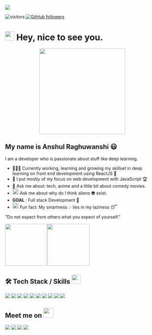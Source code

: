 
![](https://www.freelogodesign.org/file/app/client/thumb/aae78f9c-a0a5-4645-a779-85f4b5be1a3f_200x200.png?1609063516075)

![visitors](https://visitor-badge.laobi.icu/badge?page_id=Ansh00)
[![GitHub followers](https://img.shields.io/github/followers/Ansh00.svg?style=social&label=Follow)](https://github.com/Ansh00?tab=followers)

<h1><img src="https://emojis.slackmojis.com/emojis/images/1531849430/4246/blob-sunglasses.gif?1531849430" width="30"/> Hey, nice to see you.</h1>
<p align="center">
  <a href="#">
    <img align="center" width="280" src="https://media.giphy.com/media/RbDKaczqWovIugyJmW/giphy.gif" />
  </a>
  </p>

## My name is Anshul Raghuwanshi 😃
I am a developer who is passionate about stuff like deep learning. 

- 👨🏽‍💻 Currently working, learning and growing my skillset in deep learning on front end development using ReactJS 🤖
- 🖖 I put mostly of my focus on web development with JavaScript 🏆
- 💬 Ask me about: tech, anime and a little bit about comedy movies.
- <img alt="GIF" src="https://github.com/TheDudeThatCode/TheDudeThatCode/blob/master/Assets/happy.gif" width="20vw" /> Ask me about why do I think aliens 👽 exist.
- __GOAL__ : Full stack Development 🦾 
- <img alt="GIF" src="https://github.com/TheDudeThatCode/TheDudeThatCode/blob/master/Assets/coin.gif" width="20vw" /> Fun fact: My smartness 💡 lies in my laziness 😴


"Do not expect from others what you expect of yourself."

<img height="137.3px" src="https://github-readme-stats.vercel.app/api?username=Ansh00&hide_title=true&hide_border=true&show_icons=true&include_all_commits=true&count_private=true&line_height=21&text_color=000&icon_color=000&bg_color=0,ea6161,ffc64d,fffc4d,52fa5a&theme=graywhite" /><!-- wi*quL3fcV --><img height="137.3px" src="https://github-readme-stats.vercel.app/api/top-langs/?username=Ansh00&hide=html&hide_title=true&hide_border=true&layout=compact&langs_count=7&exclude_repo=comp426&text_color=000&icon_color=fff&bg_color=0,52fa5a,4dfcff,c64dff&theme=graywhite" /></a>

## 🛠 Tech Stack / Skills <img src="https://media.giphy.com/media/WUlplcMpOCEmTGBtBW/giphy.gif" width="30">
 <div>
  <img src="https://img.shields.io/badge/html%20-orange.svg?&style=for-the-badge"/>
  <img src="https://img.shields.io/badge/css%20-%230085ff.svg?&style=for-the-badge"/>
  <img src="https://img.shields.io/badge/bootstrap%20-%239957d2.svg?&style=for-the-badge"/>
  <img src="https://img.shields.io/badge/javascript%20-%23323330.svg?&style=for-the-badge&logo=javascript&logoColor=%23F7DF1E"/>
<img src="https://img.shields.io/badge/node.js%20-%2343853D.svg?&style=for-the-badge&logo=node.js&logoColor=white"/>
  <img src="https://img.shields.io/badge/react%20-%2320232a.svg?&style=for-the-badge&logo=react&logoColor=%2361DAFB"/>
  <img src="https://img.shields.io/badge/git%20-%23F05033.svg?&style=for-the-badge&logo=git&logoColor=white"/>
  <img src="https://img.shields.io/badge/github%20-%23121011.svg?&style=for-the-badge&logo=github&logoColor=white"/>
<img src="https://img.shields.io/badge/linux-black?&style=for-the-badge&logo=arch-linux&logoColor=blue"/>
<img src="https://img.shields.io/badge/c++-black?&style=for-the-badge&logo=c%2b%2b&logoColor=blue"/>
</div>


## Meet me on <img src="https://github.com/TheDudeThatCode/TheDudeThatCode/blob/master/Assets/Handshake.gif" height="32px">

<div>
<a href="https://www.linkedin.com/in/anshul-raghuwanshi-36435b1bb"><img src="https://img.shields.io/badge/linkedin-0077B5.svg?style=for-the-badge&logo=linkedin&logoColor=white"></a>
<a href="https://twitter.com/AnshulR71977491"><img src="https://img.shields.io/badge/twitter-1DA1F2.svg?style=for-the-badge&logo=twitter&logoColor=white"></a>
<a href="https://youtube.com"><img src="https://img.shields.io/badge/youtube%20-%23FF0000.svg?&style=for-the-badge&logo=YouTube&logoColor=white"></a>
<a href="anshulraghuwanshi4967@gmail.com"><img src="https://img.shields.io/badge/e‑mail-D14836.svg?style=for-the-badge&logo=GMail&logoColor=white"></a>

</div>
